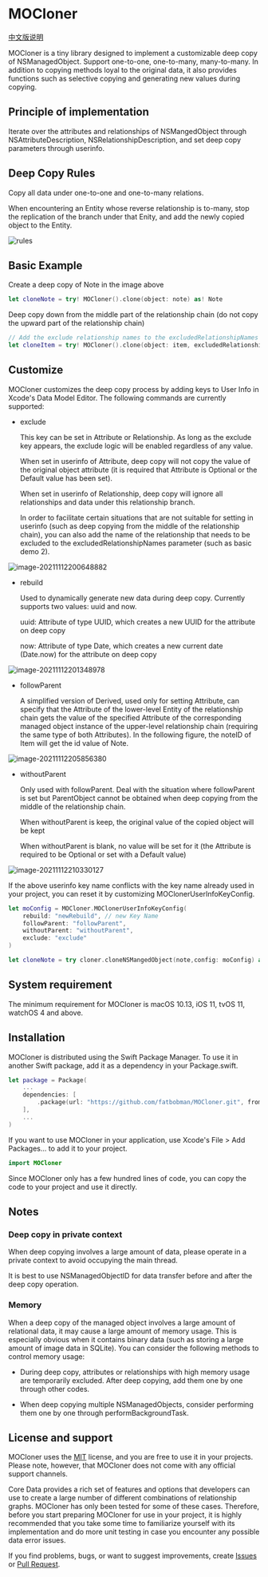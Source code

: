 # MOCloner #

[中文版说明](READMECN.md)

MOCloner is a tiny library designed to implement a customizable deep copy of NSManagedObject. Support one-to-one, one-to-many, many-to-many. In addition to copying methods loyal to the original data, it also provides functions such as selective copying and generating new values during copying.

## Principle of implementation ##

Iterate over the attributes and relationships of NSMangedObject through NSAttributeDescription, NSRelationshipDescription, and set deep copy parameters through userinfo.

## Deep Copy Rules ##

Copy all data under one-to-one and one-to-many relations.

When encountering an Entity whose reverse relationship is to-many, stop the replication of the branch under that Enity, and add the newly copied object to the Entity.

![rules](https://raw.githubusercontent.com/fatbobman/MOCloner/master/Images/inverseToMany.png)

## Basic Example ##

Create a deep copy of Note in the image above

```swift
let cloneNote = try! MOCloner().clone(object: note) as! Note
```

Deep copy down from the middle part of the relationship chain (do not copy the upward part of the relationship chain)

```swift
// Add the exclude relationship names to the excludedRelationshipNames
let cloneItem = try! MOCloner().clone(object: item, excludedRelationshipNames: ["note"]) as! Item
```

## Customize ##

MOCloner customizes the deep copy process by adding keys to User Info in Xcode's Data Model Editor. The following commands are currently supported:

* exclude

  This key can be set in Attribute or Relationship. As long as the exclude key appears, the exclude logic will be enabled regardless of any value.

  When set in userinfo of Attribute, deep copy will not copy the value of the original object attribute (it is required that Attribute is Optional or the Default value has been set).

  When set in userinfo of Relationship, deep copy will ignore all relationships and data under this relationship branch.

  In order to facilitate certain situations that are not suitable for setting in userinfo (such as deep copying from the middle of the relationship chain), you can also add the name of the relationship that needs to be excluded to the excludedRelationshipNames parameter (such as basic demo 2).

![image-20211112200648882](https://raw.githubusercontent.com/fatbobman/MOCloner/master/Images/exclude.png)

* rebuild

  Used to dynamically generate new data during deep copy. Currently supports two values: uuid and now.

  uuid: Attribute of type UUID, which creates a new UUID for the attribute on deep copy

  now: Attribute of type Date, which creates a new current date (Date.now) for the attribute on deep copy

![image-20211112201348978](https://raw.githubusercontent.com/fatbobman/MOCloner/master/Images/rebuild.png)

* followParent

  A simplified version of Derived, used only for setting Attribute, can specify that the Attribute of the lower-level Entity of the relationship chain gets the value of the specified Attribute of the corresponding managed object instance of the upper-level relationship chain (requiring the same type of both Attributes). In the following figure, the noteID of Item will get the id value of Note.

![image-20211112205856380](https://raw.githubusercontent.com/fatbobman/MOCloner/master/Images/followParent.png)

* withoutParent

  Only used with followParent. Deal with the situation where followParent is set but ParentObject cannot be obtained when deep copying from the middle of the relationship chain.

  When withoutParent is keep, the original value of the copied object will be kept

  When withoutParent is blank, no value will be set for it (the Attribute is required to be Optional or set with a Default value)

![image-20211112210330127](https://raw.githubusercontent.com/fatbobman/MOCloner/master/Images/withoutParent.png)

If the above userinfo key name conflicts with the key name already used in your project, you can reset it by customizing MOClonerUserInfoKeyConfig.

```swift
let moConfig = MOCloner.MOClonerUserInfoKeyConfig(
    rebuild: "newRebuild", // new Key Name
    followParent: "followParent",
    withoutParent: "withoutParent",
    exclude: "exclude"
)

let cloneNote = try cloner.cloneNSMangedObject(note,config: moConfig) as! Note
```

## System requirement ##

The minimum requirement for MOCloner is macOS 10.13, iOS 11, tvOS 11, watchOS 4 and above.

## Installation ##

MOCloner is distributed using the Swift Package Manager. To use it in another Swift package, add it as a dependency in your Package.swift.

```swift
let package = Package(
    ...
    dependencies: [
        .package(url: "https://github.com/fatbobman/MOCloner.git", from: "0.1.0")
    ],
    ...
)
```

If you want to use MOCloner in your application, use Xcode's File > Add Packages... to add it to your project.

```swift
import MOCloner
```

Since MOCloner only has a few hundred lines of code, you can copy the code to your project and use it directly.

## Notes ##

### Deep copy in private context ###

When deep copying involves a large amount of data, please operate in a private context to avoid occupying the main thread.

It is best to use NSManagedObjectID for data transfer before and after the deep copy operation.

### Memory ###

When a deep copy of the managed object involves a large amount of relational data, it may cause a large amount of memory usage. This is especially obvious when it contains binary data (such as storing a large amount of image data in SQLite). You can consider the following methods to control memory usage:

* During deep copy, attributes or relationships with high memory usage are temporarily excluded. After deep copying, add them one by one through other codes.

* When deep copying multiple NSManagedObjects, consider performing them one by one through performBackgroundTask.

## License and support ##

MOCloner uses the [MIT](https://github.com/fatbobman/MOCloner/blob/main/LICENSE) license, and you are free to use it in your projects. Please note, however, that MOCloner does not come with any official support channels.

Core Data provides a rich set of features and options that developers can use to create a large number of different combinations of relationship graphs. MOCloner has only been tested for some of these cases. Therefore, before you start preparing MOCloner for use in your project, it is highly recommended that you take some time to familiarize yourself with its implementation and do more unit testing in case you encounter any possible data error issues.

If you find problems, bugs, or want to suggest improvements, create [Issues](https://github.com/fatbobman/MOCloner/issues) or [Pull Request](https://github.com/fatbobman/MOCloner/pulls).
